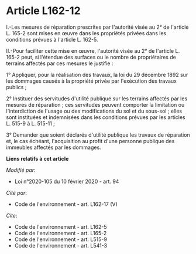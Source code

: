 # Article L162-12

I.-Les mesures de réparation prescrites par l'autorité visée au 2° de l'article L. 165-2 sont mises en œuvre dans les
propriétés privées dans les conditions prévues à l'article L. 162-5. 

II.-Pour faciliter cette mise en œuvre, l'autorité visée au 2° de l'article L. 165-2 peut, si l'étendue des surfaces ou le
nombre de propriétaires de terrains affectés par ces mesures le justifie :

1° Appliquer, pour la réalisation des travaux, la loi du 29 décembre 1892 sur les dommages causés à la propriété privée par
l'exécution des travaux publics ;

2° Instituer des servitudes d'utilité publique sur les terrains affectés par les mesures de réparation ; ces servitudes
peuvent comporter la limitation ou l'interdiction de l'usage ou des modifications du sol et du sous-sol ; elles sont
instituées et indemnisées dans les conditions prévues par les articles L. 515-9 à L. 515-11 ; 

3° Demander que soient déclarés d'utilité publique les travaux de réparation et, le cas échéant, l'acquisition au profit
d'une personne publique des immeubles affectés par les dommages.

**Liens relatifs à cet article**

_Modifié par_:

  - Loi n°2020-105 du 10 février 2020 - art. 94

_Cité par_:

  - Code de l'environnement - art. L162-17 (V)

_Cite_:

  - Code de l'environnement - art. L162-5
  - Code de l'environnement - art. L165-2
  - Code de l'environnement - art. L515-9
  - Code de l'environnement - art. L541-3
